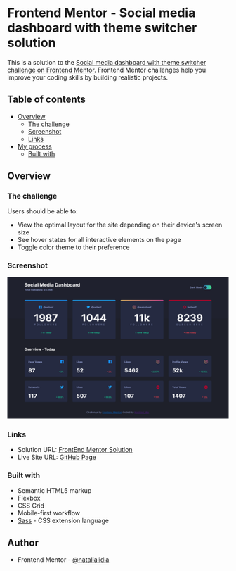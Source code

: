 # Frontend Mentor - Social media dashboard with theme switcher solution

This is a solution to the [Social media dashboard with theme switcher challenge on Frontend Mentor](https://www.frontendmentor.io/challenges/social-media-dashboard-with-theme-switcher-6oY8ozp_H). Frontend Mentor challenges help you improve your coding skills by building realistic projects. 

## Table of contents

- [Overview](#overview)
  - [The challenge](#the-challenge)
  - [Screenshot](#screenshot)
  - [Links](#links)
- [My process](#my-process)
  - [Built with](#built-with)

## Overview

### The challenge

Users should be able to:

- View the optimal layout for the site depending on their device's screen size
- See hover states for all interactive elements on the page
- Toggle color theme to their preference

### Screenshot

![](./screenshot.png)

### Links

- Solution URL: [ FrontEnd Mentor Solution](https://www.frontendmentor.io/solutions/social-media-dashboard-with-theme-switcher-using-css-grid-and-sass-gmnrC8kNI)
- Live Site URL: [GitHub Page](https://natalialidia.github.io/social-media-dashboard/)

### Built with

- Semantic HTML5 markup
- Flexbox
- CSS Grid
- Mobile-first workflow
- [Sass](https://sass-lang.com/) - CSS extension language

## Author

- Frontend Mentor - [@natalialidia](https://www.frontendmentor.io/profile/natalialidia)

